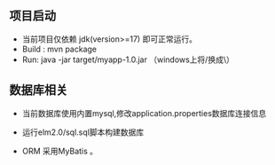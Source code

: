 
## 项目启动

- 当前项目仅依赖 jdk(version>=17) 即可正常运行。
- Build : mvn package
- Run: java -jar target/myapp-1.0.jar （windows上将/换成\）

## 数据库相关

- 当前数据库使用内置mysql,修改application.properties数据库连接信息

- 运行elm2.0/sql.sql脚本构建数据库

- ORM 采用MyBatis 。

